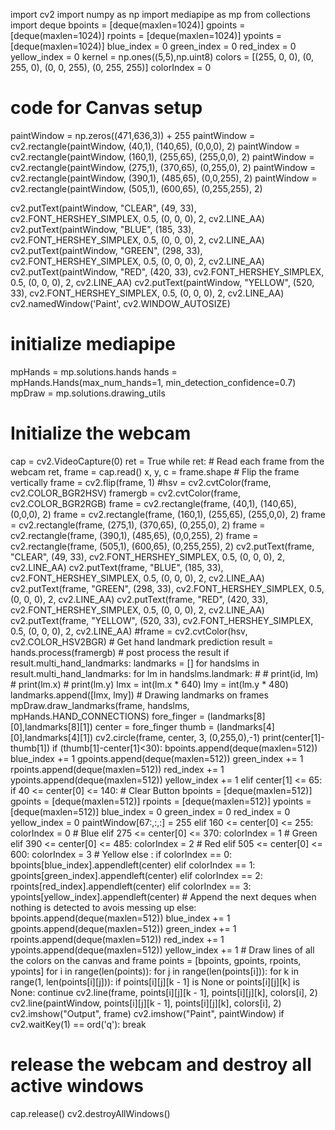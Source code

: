 import cv2
import numpy as np
import mediapipe as mp
from collections import deque
bpoints = [deque(maxlen=1024)]
gpoints = [deque(maxlen=1024)]
rpoints = [deque(maxlen=1024)]
ypoints = [deque(maxlen=1024)]
blue_index = 0
green_index = 0
red_index = 0
yellow_index = 0
kernel = np.ones((5,5),np.uint8)
colors = [(255, 0, 0), (0, 255, 0), (0, 0, 255), (0, 255, 255)]
colorIndex = 0
# code for Canvas setup
paintWindow = np.zeros((471,636,3)) + 255
paintWindow = cv2.rectangle(paintWindow, (40,1), (140,65), (0,0,0), 2)
paintWindow = cv2.rectangle(paintWindow, (160,1), (255,65), (255,0,0), 2)
paintWindow = cv2.rectangle(paintWindow, (275,1), (370,65), (0,255,0), 2)
paintWindow = cv2.rectangle(paintWindow, (390,1), (485,65), (0,0,255), 2)
paintWindow = cv2.rectangle(paintWindow, (505,1), (600,65), (0,255,255), 2)

cv2.putText(paintWindow, "CLEAR", (49, 33), cv2.FONT_HERSHEY_SIMPLEX, 0.5, (0, 0, 0), 2, cv2.LINE_AA)
cv2.putText(paintWindow, "BLUE", (185, 33), cv2.FONT_HERSHEY_SIMPLEX, 0.5, (0, 0, 0), 2, cv2.LINE_AA)
cv2.putText(paintWindow, "GREEN", (298, 33), cv2.FONT_HERSHEY_SIMPLEX, 0.5, (0, 0, 0), 2, cv2.LINE_AA)
cv2.putText(paintWindow, "RED", (420, 33), cv2.FONT_HERSHEY_SIMPLEX, 0.5, (0, 0, 0), 2, cv2.LINE_AA)
cv2.putText(paintWindow, "YELLOW", (520, 33), cv2.FONT_HERSHEY_SIMPLEX, 0.5, (0, 0, 0), 2, cv2.LINE_AA)
cv2.namedWindow('Paint', cv2.WINDOW_AUTOSIZE)
# initialize mediapipe
mpHands = mp.solutions.hands
hands = mpHands.Hands(max_num_hands=1, min_detection_confidence=0.7)
mpDraw = mp.solutions.drawing_utils
# Initialize the webcam
cap = cv2.VideoCapture(0)
ret = True
while ret:
    # Read each frame from the webcam
    ret, frame = cap.read()
    x, y, c = frame.shape
    # Flip the frame vertically
    frame = cv2.flip(frame, 1)
    #hsv = cv2.cvtColor(frame, cv2.COLOR_BGR2HSV)
    framergb = cv2.cvtColor(frame, cv2.COLOR_BGR2RGB)
    frame = cv2.rectangle(frame, (40,1), (140,65), (0,0,0), 2)
    frame = cv2.rectangle(frame, (160,1), (255,65), (255,0,0), 2)
    frame = cv2.rectangle(frame, (275,1), (370,65), (0,255,0), 2)
    frame = cv2.rectangle(frame, (390,1), (485,65), (0,0,255), 2)
    frame = cv2.rectangle(frame, (505,1), (600,65), (0,255,255), 2)
    cv2.putText(frame, "CLEAR", (49, 33), cv2.FONT_HERSHEY_SIMPLEX, 0.5, (0, 0, 0), 2, cv2.LINE_AA)
    cv2.putText(frame, "BLUE", (185, 33), cv2.FONT_HERSHEY_SIMPLEX, 0.5, (0, 0, 0), 2, cv2.LINE_AA)
    cv2.putText(frame, "GREEN", (298, 33), cv2.FONT_HERSHEY_SIMPLEX, 0.5, (0, 0, 0), 2, cv2.LINE_AA)
    cv2.putText(frame, "RED", (420, 33), cv2.FONT_HERSHEY_SIMPLEX, 0.5, (0, 0, 0), 2, cv2.LINE_AA)
    cv2.putText(frame, "YELLOW", (520, 33), cv2.FONT_HERSHEY_SIMPLEX, 0.5, (0, 0, 0), 2, cv2.LINE_AA)
    #frame = cv2.cvtColor(hsv, cv2.COLOR_HSV2BGR)
    # Get hand landmark prediction
    result = hands.process(framergb)
    # post process the result
    if result.multi_hand_landmarks:
        landmarks = []
        for handslms in result.multi_hand_landmarks:
            for lm in handslms.landmark:
                # # print(id, lm)
                # print(lm.x)
                # print(lm.y)
                lmx = int(lm.x * 640)
                lmy = int(lm.y * 480)
                landmarks.append([lmx, lmy])
            # Drawing landmarks on frames
            mpDraw.draw_landmarks(frame, handslms, mpHands.HAND_CONNECTIONS)
        fore_finger = (landmarks[8][0],landmarks[8][1])
        center = fore_finger
        thumb = (landmarks[4][0],landmarks[4][1])
        cv2.circle(frame, center, 3, (0,255,0),-1)
        print(center[1]-thumb[1])
        if (thumb[1]-center[1]<30):
            bpoints.append(deque(maxlen=512))
            blue_index += 1
            gpoints.append(deque(maxlen=512))
            green_index += 1
            rpoints.append(deque(maxlen=512))
            red_index += 1
            ypoints.append(deque(maxlen=512))
            yellow_index += 1
        elif center[1] <= 65:
            if 40 <= center[0] <= 140: # Clear Button
                bpoints = [deque(maxlen=512)]
                gpoints = [deque(maxlen=512)]
                rpoints = [deque(maxlen=512)]
                ypoints = [deque(maxlen=512)]
                blue_index = 0
                green_index = 0
                red_index = 0
                yellow_index = 0
                paintWindow[67:,:,:] = 255
            elif 160 <= center[0] <= 255:
                    colorIndex = 0 # Blue
            elif 275 <= center[0] <= 370:
                    colorIndex = 1 # Green
            elif 390 <= center[0] <= 485:
                    colorIndex = 2 # Red
            elif 505 <= center[0] <= 600:
                    colorIndex = 3 # Yellow
        else :
            if colorIndex == 0:
                bpoints[blue_index].appendleft(center)
            elif colorIndex == 1:
                gpoints[green_index].appendleft(center)
            elif colorIndex == 2:
                rpoints[red_index].appendleft(center)
            elif colorIndex == 3:
                ypoints[yellow_index].appendleft(center)
    # Append the next deques when nothing is detected to avois messing up
    else:
        bpoints.append(deque(maxlen=512))
        blue_index += 1
        gpoints.append(deque(maxlen=512))
        green_index += 1
        rpoints.append(deque(maxlen=512))
        red_index += 1
        ypoints.append(deque(maxlen=512))
        yellow_index += 1
    # Draw lines of all the colors on the canvas and frame
    points = [bpoints, gpoints, rpoints, ypoints]
    for i in range(len(points)):
        for j in range(len(points[i])):
            for k in range(1, len(points[i][j])):
                if points[i][j][k - 1] is None or points[i][j][k] is None:
                    continue
                cv2.line(frame, points[i][j][k - 1], points[i][j][k], colors[i], 2)
                cv2.line(paintWindow, points[i][j][k - 1], points[i][j][k], colors[i], 2)
    cv2.imshow("Output", frame) 
    cv2.imshow("Paint", paintWindow)
    if cv2.waitKey(1) == ord('q'):
        break
# release the webcam and destroy all active windows
cap.release()
cv2.destroyAllWindows()
